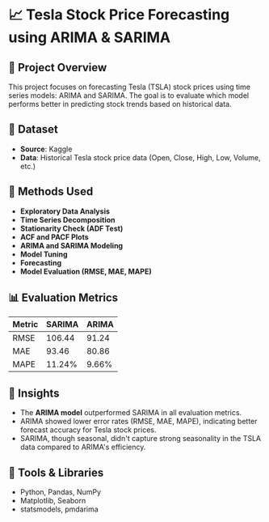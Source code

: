 # 📈 Tesla Stock Price Forecasting using ARIMA & SARIMA

## 📌 Project Overview
This project focuses on forecasting Tesla (TSLA) stock prices using time series models: ARIMA and SARIMA. The goal is to evaluate which model performs better in predicting stock trends based on historical data.

## 📂 Dataset
- **Source**: Kaggle
- **Data**: Historical Tesla stock price data (Open, Close, High, Low, Volume, etc.)

## 🧠 Methods Used
- **Exploratory Data Analysis**
- **Time Series Decomposition**
- **Stationarity Check (ADF Test)**
- **ACF and PACF Plots**
- **ARIMA and SARIMA Modeling**
- **Model Tuning**
- **Forecasting**
- **Model Evaluation (RMSE, MAE, MAPE)**

## 📊 Evaluation Metrics

| Metric | SARIMA | ARIMA |
|--------|--------|--------|
| RMSE   | 106.44 | 91.24  |
| MAE    | 93.46  | 80.86  |
| MAPE   | 11.24% | 9.66%  |

## 📌 Insights
- The **ARIMA model** outperformed SARIMA in all evaluation metrics.
- ARIMA showed lower error rates (RMSE, MAE, MAPE), indicating better forecast accuracy for Tesla stock prices.
- SARIMA, though seasonal, didn't capture strong seasonality in the TSLA data compared to ARIMA's efficiency.

## 📎 Tools & Libraries
- Python, Pandas, NumPy
- Matplotlib, Seaborn
- statsmodels, pmdarima
